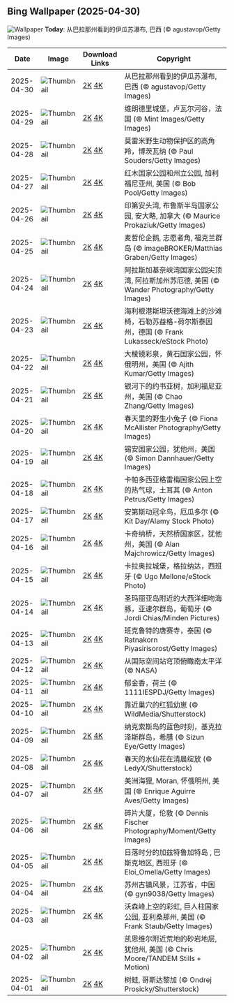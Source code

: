 ## Bing Wallpaper (2025-04-30)

![Wallpaper](https://cn.bing.com/th?id=OHR.FozdoIguacu2025_ZH-CN3781165595_UHD.jpg&w=1024) **Today**: 从巴拉那州看到的伊瓜苏瀑布, 巴西 (© agustavop/Getty Images)

| Date       | Image                                                                                                  | Download Links                                                                                                                                                                                    | Copyright                                                                                       |
| ---------- | ------------------------------------------------------------------------------------------------------ | ------------------------------------------------------------------------------------------------------------------------------------------------------------------------------------------------- | ----------------------------------------------------------------------------------------------- |
| 2025-04-30 | ![Thumbnail](https://cn.bing.com/th?id=OHR.FozdoIguacu2025_ZH-CN3781165595_UHD.jpg&w=384&h=216)        | [2K](https://cn.bing.com/th?id=OHR.FozdoIguacu2025_ZH-CN3781165595_UHD.jpg&w=2560&h=1440) [4K](https://cn.bing.com/th?id=OHR.FozdoIguacu2025_ZH-CN3781165595_UHD.jpg&w=3840&h=2160)               | 从巴拉那州看到的伊瓜苏瀑布, 巴西 (© agustavop/Getty Images)                                    |
| 2025-04-29 | ![Thumbnail](https://cn.bing.com/th?id=OHR.GardensVillandry_ZH-CN3660934263_UHD.jpg&w=384&h=216)       | [2K](https://cn.bing.com/th?id=OHR.GardensVillandry_ZH-CN3660934263_UHD.jpg&w=2560&h=1440) [4K](https://cn.bing.com/th?id=OHR.GardensVillandry_ZH-CN3660934263_UHD.jpg&w=3840&h=2160)             | 维朗德里城堡，卢瓦尔河谷，法国 (© Mint Images/Getty Images)                                    |
| 2025-04-28 | ![Thumbnail](https://cn.bing.com/th?id=OHR.OrangeImpala_ZH-CN3417660107_UHD.jpg&w=384&h=216)           | [2K](https://cn.bing.com/th?id=OHR.OrangeImpala_ZH-CN3417660107_UHD.jpg&w=2560&h=1440) [4K](https://cn.bing.com/th?id=OHR.OrangeImpala_ZH-CN3417660107_UHD.jpg&w=3840&h=2160)                     | 莫雷米野生动物保护区的高角羚，博茨瓦纳 (© Paul Souders/Getty Images)                           |
| 2025-04-27 | ![Thumbnail](https://cn.bing.com/th?id=OHR.RedwoodGrove_ZH-CN3339576686_UHD.jpg&w=384&h=216)           | [2K](https://cn.bing.com/th?id=OHR.RedwoodGrove_ZH-CN3339576686_UHD.jpg&w=2560&h=1440) [4K](https://cn.bing.com/th?id=OHR.RedwoodGrove_ZH-CN3339576686_UHD.jpg&w=3840&h=2160)                     | 红木国家公园和州立公园, 加利福尼亚州, 美国 (© Bob Pool/Getty Images)                           |
| 2025-04-26 | ![Thumbnail](https://cn.bing.com/th?id=OHR.BrucePeninsula_ZH-CN3258296517_UHD.jpg&w=384&h=216)         | [2K](https://cn.bing.com/th?id=OHR.BrucePeninsula_ZH-CN3258296517_UHD.jpg&w=2560&h=1440) [4K](https://cn.bing.com/th?id=OHR.BrucePeninsula_ZH-CN3258296517_UHD.jpg&w=3840&h=2160)                 | 印第安头湾, 布鲁斯半岛国家公园, 安大略, 加拿大 (© Maurice Prokaziuk/Getty Images)              |
| 2025-04-25 | ![Thumbnail](https://cn.bing.com/th?id=OHR.MagellanicPenguin_ZH-CN3177950090_UHD.jpg&w=384&h=216)      | [2K](https://cn.bing.com/th?id=OHR.MagellanicPenguin_ZH-CN3177950090_UHD.jpg&w=2560&h=1440) [4K](https://cn.bing.com/th?id=OHR.MagellanicPenguin_ZH-CN3177950090_UHD.jpg&w=3840&h=2160)           | 麦哲伦企鹅, 志愿者角, 福克兰群岛 (© imageBROKER/Matthias Graben/Getty Images)                  |
| 2025-04-24 | ![Thumbnail](https://cn.bing.com/th?id=OHR.KenaiSpires_ZH-CN3045699778_UHD.jpg&w=384&h=216)            | [2K](https://cn.bing.com/th?id=OHR.KenaiSpires_ZH-CN3045699778_UHD.jpg&w=2560&h=1440) [4K](https://cn.bing.com/th?id=OHR.KenaiSpires_ZH-CN3045699778_UHD.jpg&w=3840&h=2160)                       | 阿拉斯加基奈峡湾国家公园尖顶湾, 阿拉斯加州苏厄德, 美国 (© Wander Photography/Getty Images)     |
| 2025-04-23 | ![Thumbnail](https://cn.bing.com/th?id=OHR.BeachChairsSteinwarder_ZH-CN2947390092_UHD.jpg&w=384&h=216) | [2K](https://cn.bing.com/th?id=OHR.BeachChairsSteinwarder_ZH-CN2947390092_UHD.jpg&w=2560&h=1440) [4K](https://cn.bing.com/th?id=OHR.BeachChairsSteinwarder_ZH-CN2947390092_UHD.jpg&w=3840&h=2160) | 海利根港斯坦沃德海滩上的沙滩椅，石勒苏益格-荷尔斯泰因州，德国 (© Frank Lukasseck/eStock Photo) |
| 2025-04-22 | ![Thumbnail](https://cn.bing.com/th?id=OHR.YellowstoneSpring_ZH-CN2643482467_UHD.jpg&w=384&h=216)      | [2K](https://cn.bing.com/th?id=OHR.YellowstoneSpring_ZH-CN2643482467_UHD.jpg&w=2560&h=1440) [4K](https://cn.bing.com/th?id=OHR.YellowstoneSpring_ZH-CN2643482467_UHD.jpg&w=3840&h=2160)           | 大棱镜彩泉，黄石国家公园，怀俄明州，美国 (© Ajith Kumar/Getty Images)                          |
| 2025-04-21 | ![Thumbnail](https://cn.bing.com/th?id=OHR.JoshuaStars_ZH-CN1375098210_UHD.jpg&w=384&h=216)            | [2K](https://cn.bing.com/th?id=OHR.JoshuaStars_ZH-CN1375098210_UHD.jpg&w=2560&h=1440) [4K](https://cn.bing.com/th?id=OHR.JoshuaStars_ZH-CN1375098210_UHD.jpg&w=3840&h=2160)                       | 银河下的约书亚树，加利福尼亚州，美国 (© Chao Zhang/Getty Images)                               |
| 2025-04-20 | ![Thumbnail](https://cn.bing.com/th?id=OHR.BunnyLove_ZH-CN1145897965_UHD.jpg&w=384&h=216)              | [2K](https://cn.bing.com/th?id=OHR.BunnyLove_ZH-CN1145897965_UHD.jpg&w=2560&h=1440) [4K](https://cn.bing.com/th?id=OHR.BunnyLove_ZH-CN1145897965_UHD.jpg&w=3840&h=2160)                           | 春天里的野生小兔子 (© Fiona McAllister Photography/Getty Images)                               |
| 2025-04-19 | ![Thumbnail](https://cn.bing.com/th?id=OHR.ZionValley_ZH-CN0611524754_UHD.jpg&w=384&h=216)             | [2K](https://cn.bing.com/th?id=OHR.ZionValley_ZH-CN0611524754_UHD.jpg&w=2560&h=1440) [4K](https://cn.bing.com/th?id=OHR.ZionValley_ZH-CN0611524754_UHD.jpg&w=3840&h=2160)                         | 锡安国家公园，犹他州，美国 (© Simon Dannhauer/Getty Images)                                    |
| 2025-04-18 | ![Thumbnail](https://cn.bing.com/th?id=OHR.GoremeTurkey_ZH-CN0255739302_UHD.jpg&w=384&h=216)           | [2K](https://cn.bing.com/th?id=OHR.GoremeTurkey_ZH-CN0255739302_UHD.jpg&w=2560&h=1440) [4K](https://cn.bing.com/th?id=OHR.GoremeTurkey_ZH-CN0255739302_UHD.jpg&w=3840&h=2160)                     | 卡帕多西亚格雷梅国家公园上空的热气球，土耳其 (© Anton Petrus/Getty Images)                     |
| 2025-04-17 | ![Thumbnail](https://cn.bing.com/th?id=OHR.EcuadorBird_ZH-CN3676173654_UHD.jpg&w=384&h=216)            | [2K](https://cn.bing.com/th?id=OHR.EcuadorBird_ZH-CN3676173654_UHD.jpg&w=2560&h=1440) [4K](https://cn.bing.com/th?id=OHR.EcuadorBird_ZH-CN3676173654_UHD.jpg&w=3840&h=2160)                       | 安第斯动冠伞鸟，厄瓜多尔 (© Kit Day/Alamy Stock Photo)                                         |
| 2025-04-16 | ![Thumbnail](https://cn.bing.com/th?id=OHR.KachinaBridge_ZH-CN3333793502_UHD.jpg&w=384&h=216)          | [2K](https://cn.bing.com/th?id=OHR.KachinaBridge_ZH-CN3333793502_UHD.jpg&w=2560&h=1440) [4K](https://cn.bing.com/th?id=OHR.KachinaBridge_ZH-CN3333793502_UHD.jpg&w=3840&h=2160)                   | 卡奇纳桥，天然桥国家区，犹他州，美国 (© Alan Majchrowicz/Getty Images)                         |
| 2025-04-15 | ![Thumbnail](https://cn.bing.com/th?id=OHR.CerezoEnFlor_ZH-CN2951543796_UHD.jpg&w=384&h=216)           | [2K](https://cn.bing.com/th?id=OHR.CerezoEnFlor_ZH-CN2951543796_UHD.jpg&w=2560&h=1440) [4K](https://cn.bing.com/th?id=OHR.CerezoEnFlor_ZH-CN2951543796_UHD.jpg&w=3840&h=2160)                     | 卡拉奥拉城堡，格拉纳达，西班牙 (© Ugo Mellone/eStock Photo)                                    |
| 2025-04-14 | ![Thumbnail](https://cn.bing.com/th?id=OHR.SpottedDolphins_ZH-CN1257100316_UHD.jpg&w=384&h=216)        | [2K](https://cn.bing.com/th?id=OHR.SpottedDolphins_ZH-CN1257100316_UHD.jpg&w=2560&h=1440) [4K](https://cn.bing.com/th?id=OHR.SpottedDolphins_ZH-CN1257100316_UHD.jpg&w=3840&h=2160)               | 圣玛丽亚岛附近的大西洋细吻海豚，亚速尔群岛，葡萄牙 (© Jordi Chias/Minden Pictures)             |
| 2025-04-13 | ![Thumbnail](https://cn.bing.com/th?id=OHR.ThailandPagodas_ZH-CN1143878296_UHD.jpg&w=384&h=216)        | [2K](https://cn.bing.com/th?id=OHR.ThailandPagodas_ZH-CN1143878296_UHD.jpg&w=2560&h=1440) [4K](https://cn.bing.com/th?id=OHR.ThailandPagodas_ZH-CN1143878296_UHD.jpg&w=3840&h=2160)               | 班克鲁特的唐赛寺，泰国 (© Ratnakorn Piyasirisorost/Getty Images)                               |
| 2025-04-12 | ![Thumbnail](https://cn.bing.com/th?id=OHR.SpaceFlight_ZH-CN0927394503_UHD.jpg&w=384&h=216)            | [2K](https://cn.bing.com/th?id=OHR.SpaceFlight_ZH-CN0927394503_UHD.jpg&w=2560&h=1440) [4K](https://cn.bing.com/th?id=OHR.SpaceFlight_ZH-CN0927394503_UHD.jpg&w=3840&h=2160)                       | 从国际空间站穹顶俯瞰南太平洋 (© NASA)                                                          |
| 2025-04-11 | ![Thumbnail](https://cn.bing.com/th?id=OHR.TulipsWindmill_ZH-CN0665142956_UHD.jpg&w=384&h=216)         | [2K](https://cn.bing.com/th?id=OHR.TulipsWindmill_ZH-CN0665142956_UHD.jpg&w=2560&h=1440) [4K](https://cn.bing.com/th?id=OHR.TulipsWindmill_ZH-CN0665142956_UHD.jpg&w=3840&h=2160)                 | 郁金香，荷兰 (© 1111IESPDJ/Getty Images)                                                       |
| 2025-04-10 | ![Thumbnail](https://cn.bing.com/th?id=OHR.LittleFoxes_ZH-CN8622806156_UHD.jpg&w=384&h=216)            | [2K](https://cn.bing.com/th?id=OHR.LittleFoxes_ZH-CN8622806156_UHD.jpg&w=2560&h=1440) [4K](https://cn.bing.com/th?id=OHR.LittleFoxes_ZH-CN8622806156_UHD.jpg&w=3840&h=2160)                       | 靠近巢穴的红狐幼崽 (© WildMedia/Shutterstock)                                                  |
| 2025-04-09 | ![Thumbnail](https://cn.bing.com/th?id=OHR.BlueNaxos_ZH-CN7863097040_UHD.jpg&w=384&h=216)              | [2K](https://cn.bing.com/th?id=OHR.BlueNaxos_ZH-CN7863097040_UHD.jpg&w=2560&h=1440) [4K](https://cn.bing.com/th?id=OHR.BlueNaxos_ZH-CN7863097040_UHD.jpg&w=3840&h=2160)                           | 纳克索斯岛的蓝色时刻，基克拉泽斯群岛，希腊 (© Sizun Eye/Getty Images)                          |
| 2025-04-08 | ![Thumbnail](https://cn.bing.com/th?id=OHR.SpringDaffodils_ZH-CN6737270212_UHD.jpg&w=384&h=216)        | [2K](https://cn.bing.com/th?id=OHR.SpringDaffodils_ZH-CN6737270212_UHD.jpg&w=2560&h=1440) [4K](https://cn.bing.com/th?id=OHR.SpringDaffodils_ZH-CN6737270212_UHD.jpg&w=3840&h=2160)               | 春天的水仙花在清晨绽放 (© LedyX/Shutterstock)                                                  |
| 2025-04-07 | ![Thumbnail](https://cn.bing.com/th?id=OHR.BeaverDay_ZH-CN2889563041_UHD.jpg&w=384&h=216)              | [2K](https://cn.bing.com/th?id=OHR.BeaverDay_ZH-CN2889563041_UHD.jpg&w=2560&h=1440) [4K](https://cn.bing.com/th?id=OHR.BeaverDay_ZH-CN2889563041_UHD.jpg&w=3840&h=2160)                           | 美洲海狸, Moran, 怀俄明州, 美国 (© Enrique Aguirre Aves/Getty Images)                          |
| 2025-04-06 | ![Thumbnail](https://cn.bing.com/th?id=OHR.ShardLondon2025_ZH-CN0722863055_UHD.jpg&w=384&h=216)        | [2K](https://cn.bing.com/th?id=OHR.ShardLondon2025_ZH-CN0722863055_UHD.jpg&w=2560&h=1440) [4K](https://cn.bing.com/th?id=OHR.ShardLondon2025_ZH-CN0722863055_UHD.jpg&w=3840&h=2160)               | 碎片大厦，伦敦 (© Dennis Fischer Photography/Moment/Getty Images)                              |
| 2025-04-05 | ![Thumbnail](https://cn.bing.com/th?id=OHR.GaztelugatxeSunset_ZH-CN0553703567_UHD.jpg&w=384&h=216)     | [2K](https://cn.bing.com/th?id=OHR.GaztelugatxeSunset_ZH-CN0553703567_UHD.jpg&w=2560&h=1440) [4K](https://cn.bing.com/th?id=OHR.GaztelugatxeSunset_ZH-CN0553703567_UHD.jpg&w=3840&h=2160)         | 日落时分的加兹特鲁加特岛 , 巴斯克地区, 西班牙 (© Eloi_Omella/Getty Images)                     |
| 2025-04-04 | ![Thumbnail](https://cn.bing.com/th?id=OHR.QingMingY25_ZH-CN9818431198_UHD.jpg&w=384&h=216)            | [2K](https://cn.bing.com/th?id=OHR.QingMingY25_ZH-CN9818431198_UHD.jpg&w=2560&h=1440) [4K](https://cn.bing.com/th?id=OHR.QingMingY25_ZH-CN9818431198_UHD.jpg&w=3840&h=2160)                       | 苏州古镇风景，江苏省，中国 (© gyn9038/Getty Images)                                            |
| 2025-04-03 | ![Thumbnail](https://cn.bing.com/th?id=OHR.SaguaroRainbow_ZH-CN0139056375_UHD.jpg&w=384&h=216)         | [2K](https://cn.bing.com/th?id=OHR.SaguaroRainbow_ZH-CN0139056375_UHD.jpg&w=2560&h=1440) [4K](https://cn.bing.com/th?id=OHR.SaguaroRainbow_ZH-CN0139056375_UHD.jpg&w=3840&h=2160)                 | 沃森峰上空的彩虹, 巨人柱国家公园, 亚利桑那州, 美国 (© Frank Staub/Getty Images)                |
| 2025-04-02 | ![Thumbnail](https://cn.bing.com/th?id=OHR.UtahBadlands_ZH-CN9174002963_UHD.jpg&w=384&h=216)           | [2K](https://cn.bing.com/th?id=OHR.UtahBadlands_ZH-CN9174002963_UHD.jpg&w=2560&h=1440) [4K](https://cn.bing.com/th?id=OHR.UtahBadlands_ZH-CN9174002963_UHD.jpg&w=3840&h=2160)                     | 凯恩维尔附近荒地的砂岩地层, 犹他州, 美国 (© Chris Moore/TANDEM Stills + Motion)                |
| 2025-04-01 | ![Thumbnail](https://cn.bing.com/th?id=OHR.TicanFrog_ZH-CN8949758487_UHD.jpg&w=384&h=216)              | [2K](https://cn.bing.com/th?id=OHR.TicanFrog_ZH-CN8949758487_UHD.jpg&w=2560&h=1440) [4K](https://cn.bing.com/th?id=OHR.TicanFrog_ZH-CN8949758487_UHD.jpg&w=3840&h=2160)                           | 树蛙, 哥斯达黎加 (© Ondrej Prosicky/Shutterstock)                                              |
